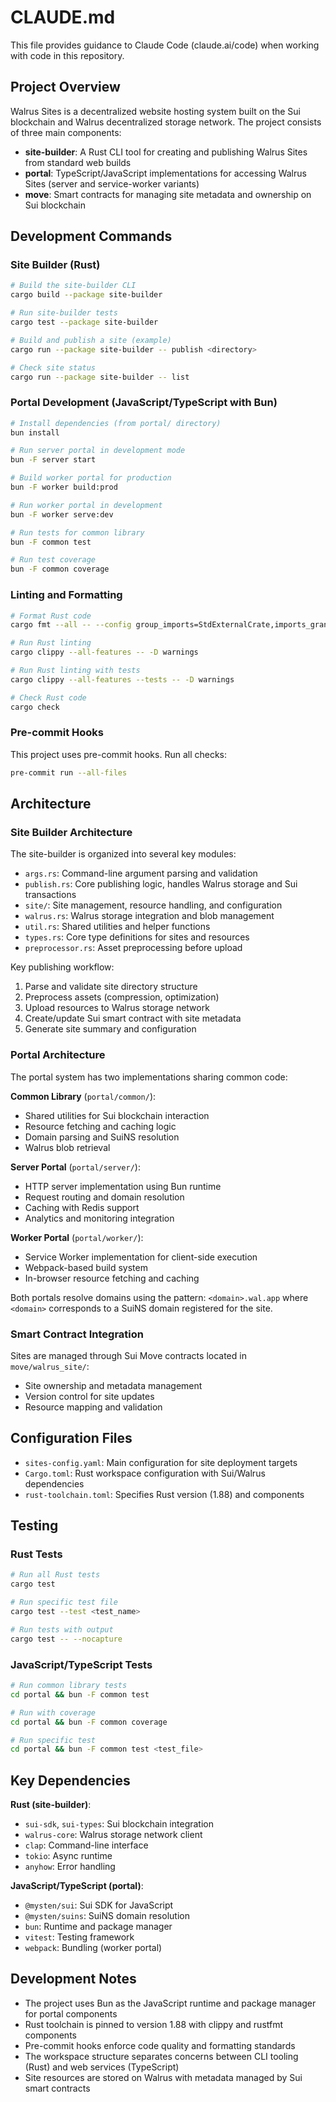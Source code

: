 # CLAUDE.md

This file provides guidance to Claude Code (claude.ai/code) when working with code in this repository.

## Project Overview

Walrus Sites is a decentralized website hosting system built on the Sui blockchain and Walrus decentralized storage network. The project consists of three main components:

- **site-builder**: A Rust CLI tool for creating and publishing Walrus Sites from standard web builds
- **portal**: TypeScript/JavaScript implementations for accessing Walrus Sites (server and service-worker variants)
- **move**: Smart contracts for managing site metadata and ownership on Sui blockchain

## Development Commands

### Site Builder (Rust)
```bash
# Build the site-builder CLI
cargo build --package site-builder

# Run site-builder tests
cargo test --package site-builder

# Build and publish a site (example)
cargo run --package site-builder -- publish <directory>

# Check site status
cargo run --package site-builder -- list
```

### Portal Development (JavaScript/TypeScript with Bun)
```bash
# Install dependencies (from portal/ directory)
bun install

# Run server portal in development mode
bun -F server start

# Build worker portal for production
bun -F worker build:prod

# Run worker portal in development
bun -F worker serve:dev

# Run tests for common library
bun -F common test

# Run test coverage
bun -F common coverage
```

### Linting and Formatting
```bash
# Format Rust code
cargo fmt --all -- --config group_imports=StdExternalCrate,imports_granularity=Crate,imports_layout=HorizontalVertical

# Run Rust linting
cargo clippy --all-features -- -D warnings

# Run Rust linting with tests
cargo clippy --all-features --tests -- -D warnings

# Check Rust code
cargo check
```

### Pre-commit Hooks
This project uses pre-commit hooks. Run all checks:
```bash
pre-commit run --all-files
```

## Architecture

### Site Builder Architecture
The site-builder is organized into several key modules:

- `args.rs`: Command-line argument parsing and validation
- `publish.rs`: Core publishing logic, handles Walrus storage and Sui transactions
- `site/`: Site management, resource handling, and configuration
- `walrus.rs`: Walrus storage integration and blob management
- `util.rs`: Shared utilities and helper functions
- `types.rs`: Core type definitions for sites and resources
- `preprocessor.rs`: Asset preprocessing before upload

Key publishing workflow:
1. Parse and validate site directory structure
2. Preprocess assets (compression, optimization)
3. Upload resources to Walrus storage network
4. Create/update Sui smart contract with site metadata
5. Generate site summary and configuration

### Portal Architecture
The portal system has two implementations sharing common code:

**Common Library** (`portal/common/`):
- Shared utilities for Sui blockchain interaction
- Resource fetching and caching logic
- Domain parsing and SuiNS resolution
- Walrus blob retrieval

**Server Portal** (`portal/server/`):
- HTTP server implementation using Bun runtime
- Request routing and domain resolution
- Caching with Redis support
- Analytics and monitoring integration

**Worker Portal** (`portal/worker/`):
- Service Worker implementation for client-side execution
- Webpack-based build system
- In-browser resource fetching and caching

Both portals resolve domains using the pattern: `<domain>.wal.app` where `<domain>` corresponds to a SuiNS domain registered for the site.

### Smart Contract Integration
Sites are managed through Sui Move contracts located in `move/walrus_site/`:
- Site ownership and metadata management
- Version control for site updates
- Resource mapping and validation

## Configuration Files

- `sites-config.yaml`: Main configuration for site deployment targets
- `Cargo.toml`: Rust workspace configuration with Sui/Walrus dependencies
- `rust-toolchain.toml`: Specifies Rust version (1.88) and components

## Testing

### Rust Tests
```bash
# Run all Rust tests
cargo test

# Run specific test file
cargo test --test <test_name>

# Run tests with output
cargo test -- --nocapture
```

### JavaScript/TypeScript Tests
```bash
# Run common library tests
cd portal && bun -F common test

# Run with coverage
cd portal && bun -F common coverage

# Run specific test
cd portal && bun -F common test <test_file>
```

## Key Dependencies

**Rust (site-builder)**:
- `sui-sdk`, `sui-types`: Sui blockchain integration
- `walrus-core`: Walrus storage network client
- `clap`: Command-line interface
- `tokio`: Async runtime
- `anyhow`: Error handling

**JavaScript/TypeScript (portal)**:
- `@mysten/sui`: Sui SDK for JavaScript
- `@mysten/suins`: SuiNS domain resolution
- `bun`: Runtime and package manager
- `vitest`: Testing framework
- `webpack`: Bundling (worker portal)

## Development Notes

- The project uses Bun as the JavaScript runtime and package manager for portal components
- Rust toolchain is pinned to version 1.88 with clippy and rustfmt components
- Pre-commit hooks enforce code quality and formatting standards
- The workspace structure separates concerns between CLI tooling (Rust) and web services (TypeScript)
- Site resources are stored on Walrus with metadata managed by Sui smart contracts
